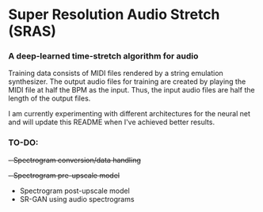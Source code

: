 # Super Resolution Audio Stretch (SRAS)
### A deep-learned time-stretch algorithm for audio

Training data consists of MIDI files rendered by a string emulation synthesizer. The output audio files for training are created by playing the MIDI file at half the BPM as the input. Thus, the input audio files are half the length of the output files.

I am currently experimenting with different architectures for the neural net and will update this README when I've achieved better results.

### TO-DO:
~~- Spectrogram conversion/data handling~~

~~- Spectrogram pre-upscale model~~

- Spectrogram post-upscale model
- SR-GAN using audio spectrograms
